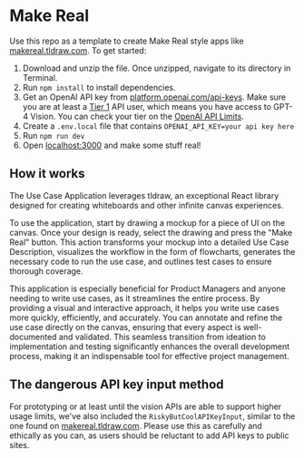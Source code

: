 # Make Real

Use this repo as a template to create Make Real style apps like
[makereal.tldraw.com](https://makereal.tldraw.com). To get started:

1. Download and unzip the file. Once unzipped, navigate to its directory in Terminal.
2. Run `npm install` to install dependencies. 
3. Get an OpenAI API key from [platform.openai.com/api-keys](https://platform.openai.com/api-keys). Make sure
   you are at least a
   [Tier 1](https://platform.openai.com/docs/guides/rate-limits/usage-tiers) API
   user, which means you have access to GPT-4 Vision. You can check your tier on
   the [OpenAI API Limits](https://platform.openai.com/account/limits).
4. Create a `.env.local` file that contains `OPENAI_API_KEY=your api key here`
5. Run `npm run dev`
6. Open [localhost:3000](http://localhost:3000) and make some stuff real!

## How it works

The Use Case Application leverages tldraw, an exceptional React library designed for creating whiteboards and other infinite canvas experiences.

To use the application, start by drawing a mockup for a piece of UI on the canvas. Once your design is ready, select the drawing and press the "Make Real" button. This action transforms your mockup into a detailed Use Case Description, visualizes the workflow in the form of flowcharts, generates the necessary code to run the use case, and outlines test cases to ensure thorough coverage.

This application is especially beneficial for Product Managers and anyone needing to write use cases, as it streamlines the entire process. By providing a visual and interactive approach, it helps you write use cases more quickly, efficiently, and accurately. You can annotate and refine the use case directly on the canvas, ensuring that every aspect is well-documented and validated. This seamless transition from ideation to implementation and testing significantly enhances the overall development process, making it an indispensable tool for effective project management.


## The dangerous API key input method

For prototyping or at least until the vision APIs are able to support higher usage limits, we've also included the `RiskyButCoolAPIKeyInput`, similar to the one found on [makereal.tldraw.com](https://makereal.tldraw.com). Please use this as carefully and ethically as you can, as users should be reluctant to add API keys to public sites.
